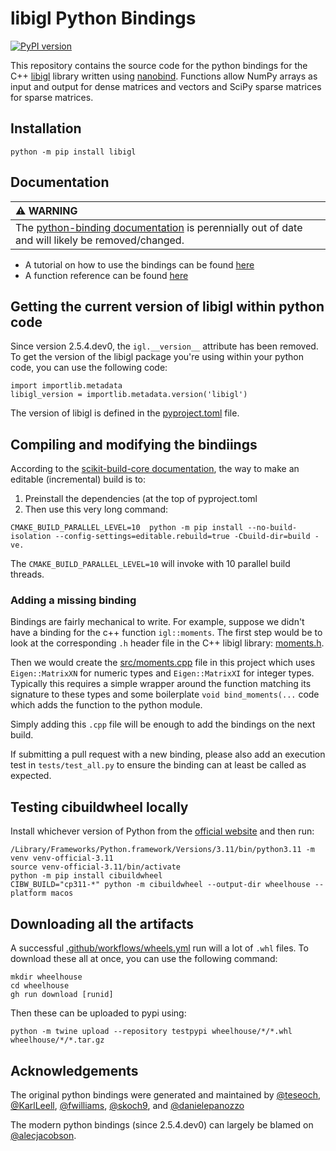 # libigl Python Bindings
[![PyPI version](https://badge.fury.io/py/libigl.svg)](https://pypi.org/project/libigl/)

This repository contains the source code for the python bindings for the C++
[libigl](https://github.com/libigl/libigl) library written using
[nanobind](https://nanobind.readthedocs.io/en/latest/). Functions allow NumPy
arrays as input and output for dense matrices and vectors and SciPy sparse
matrices for sparse matrices. 

## Installation

```
python -m pip install libigl
```

## Documentation

| :warning: WARNING           |
|:----------------------------|
| The [python-binding documentation](https://libigl.github.io/libigl-python-bindings/) is perennially out of date and will likely be removed/changed. |

* A tutorial on how to use the bindings can be found [here](https://libigl.github.io/libigl-python-bindings/tutorials/)
* A function reference can be found [here](https://libigl.github.io/libigl-python-bindings/igl_docs/)

## Getting the current version of libigl within python code

Since version 2.5.4.dev0, the `igl.__version__` attribute has been removed. To
get the version of the libigl package you're using within your python code, you
can use the following code:

```
import importlib.metadata
libigl_version = importlib.metadata.version('libigl')
```

The version of libigl is defined in the [pyproject.toml](./pyproject.toml) file.


## Compiling and modifying the bindiings

According to the [scikit-build-core documentation](https://scikit-build-core.readthedocs.io/en/latest/configuration.html#editable-installs), the way to make an editable (incremental) build is to:

 1. Preinstall the dependencies (at the top of pyproject.toml 
 2. Then use this very long command:

```
CMAKE_BUILD_PARALLEL_LEVEL=10  python -m pip install --no-build-isolation --config-settings=editable.rebuild=true -Cbuild-dir=build -ve.
```

The `CMAKE_BUILD_PARALLEL_LEVEL=10` will invoke with 10 parallel build threads.

### Adding a missing binding

Bindings are fairly mechanical to write. For example, suppose we didn't have a
binding for the c++ function `igl::moments`. The first step would be to look at
the corresponding `.h` header file in the C++ libigl library:
[moments.h](https://github.com/libigl/libigl/blob/main/include/igl/moments.h).

Then we would create the [src/moments.cpp](src/moments.cpp) file in this project
which uses `Eigen::MatrixXN` for numeric types and `Eigen::MatrixXI` for integer
types. Typically this requires a simple wrapper around the function matching
its signature to these types and some boilerplate `void bind_moments(...` code which adds the function to the python module.

Simply adding this `.cpp` file will be enough to add the bindings on the next
build.

If submitting a pull request with a new binding, please also add an execution
test in `tests/test_all.py` to ensure the binding can at least be called as
expected.


## Testing cibuildwheel locally

Install whichever version of Python from the [official website](https://www.python.org/downloads/) and then run:

    
    /Library/Frameworks/Python.framework/Versions/3.11/bin/python3.11 -m venv venv-official-3.11
    source venv-official-3.11/bin/activate
    python -m pip install cibuildwheel
    CIBW_BUILD="cp311-*" python -m cibuildwheel --output-dir wheelhouse --platform macos

## Downloading all the artifacts

A successful [.github/workflows/wheels.yml](.github/workflows/wheels.yml) run will a lot of `.whl` files. To download these all at once, you can use the following command:

    mkdir wheelhouse
    cd wheelhouse
    gh run download [runid]

Then these can be uploaded to pypi using:

    python -m twine upload --repository testpypi wheelhouse/*/*.whl wheelhouse/*/*.tar.gz

## Acknowledgements

The original python bindings were generated and maintained by
[@teseoch](https://github.com/teseoch),
[@KarlLeell](https://github.com/KarlLeell),
[@fwilliams](https://github.com/fwilliams),
[@skoch9](https://github.com/skoch9), and
[@danielepanozzo](https://github.com/danielepanozzo)

The modern python bindings (since 2.5.4.dev0) can largely be blamed on
[@alecjacobson](https://github.com/alecjacobson).
